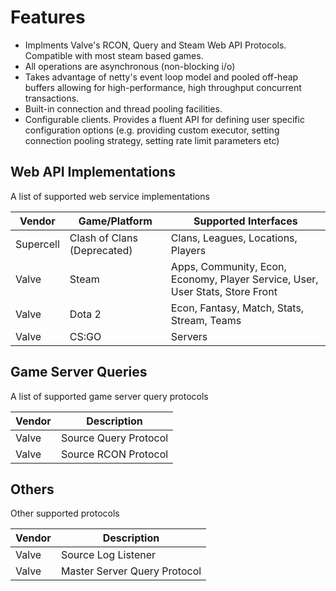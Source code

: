 Features
========

- Implments Valve's RCON, Query and Steam Web API Protocols. Compatible with most steam based games.
- All operations are asynchronous (non-blocking i/o)
- Takes advantage of netty's event loop model and pooled off-heap buffers allowing for high-performance, high throughput concurrent transactions.
- Built-in connection and thread pooling facilities.
- Configurable clients. Provides a fluent API for defining user specific configuration options (e.g. providing custom executor, setting connection pooling strategy, setting rate limit parameters etc)

Web API Implementations
-----------------------

A list of supported web service implementations

| **Vendor** | **Game/Platform**           | **Supported Interfaces**                                                      |
|------------|-----------------------------|-------------------------------------------------------------------------------|
| Supercell  | Clash of Clans (Deprecated) | Clans, Leagues, Locations, Players                                            |
| Valve      | Steam                       | Apps, Community, Econ, Economy, Player Service, User, User Stats, Store Front |
| Valve      | Dota 2                      | Econ, Fantasy, Match, Stats, Stream, Teams                                    |
| Valve      | CS:GO                       | Servers                                                                       |

Game Server Queries
-------------------

A list of supported game server query protocols

| **Vendor** | **Description**       |
|------------|-----------------------|
| Valve      | Source Query Protocol |
| Valve      | Source RCON Protocol  |


Others
------

Other supported protocols

| **Vendor** | **Description**              |
|------------|------------------------------|
| Valve      | Source Log Listener          |
| Valve      | Master Server Query Protocol |       